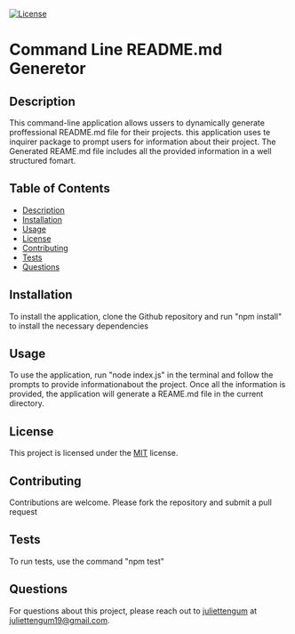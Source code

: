 
[![License](https://img.shields.io/badge/License-MIT-brightgreen.svg)](https://opensource.org/licenses/MIT)

# Command Line README.md Generetor

## Description
This command-line application allows ussers to dynamically generate proffessional README.md file for their projects. this application uses te inquirer package to prompt users for information about their project. The Generated REAME.md file includes all the provided information in a well structured fomart.

## Table of Contents
- [Description](#description)
- [Installation](#installation)
- [Usage](#usage)
- [License](#license)
- [Contributing](#contributing)
- [Tests](#tests)
- [Questions](#questions)

## Installation <a name="installation"></a>
To install the application, clone the Github repository and run "npm install" to install the necessary dependencies

## Usage <a name="usage"></a>
To use the application, run "node index.js" in the terminal and follow the prompts to provide informationabout the project. Once all the information is provided, the application will generate a REAME.md file in the current directory.

## License <a name="license"></a>
This project is licensed under the [MIT](https://opensource.org/licenses/MIT) license.

## Contributing <a name="contributing"></a>
Contributions are welcome. Please fork the repository and submit a pull request

## Tests <a name="tests"></a>
To run tests, use the command "npm test"

## Questions <a name="questions"></a>
For questions about this project, please reach out to [juliettengum](https://github.com/juliettengum) at juliettengum19@gmail.com.
  